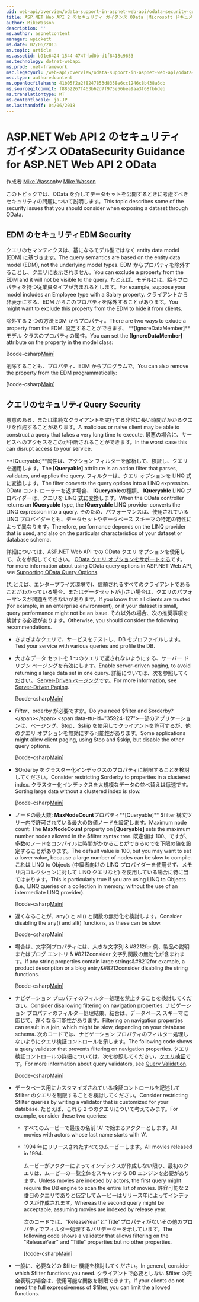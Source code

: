 ```yaml
---
uid: web-api/overview/odata-support-in-aspnet-web-api/odata-security-guidance
title: ASP.NET Web API 2 のセキュリティ ガイダンス OData |Microsoft ドキュメント
author: MikeWasson
description: ''
ms.author: aspnetcontent
manager: wpickett
ms.date: 02/06/2013
ms.topic: article
ms.assetid: b91e6424-1544-4747-bd0b-d1f8418c9653
ms.technology: dotnet-webapi
ms.prod: .net-framework
msc.legacyurl: /web-api/overview/odata-support-in-aspnet-web-api/odata-security-guidance
msc.type: authoredcontent
ms.openlocfilehash: 41b05f2a2f8247853d8358e6cc1246c8b438a6db
ms.sourcegitcommit: f8852267f463b62d7f975e56bea9aa3f68fbbdeb
ms.translationtype: MT
ms.contentlocale: ja-JP
ms.lasthandoff: 04/06/2018
---
```

<a name="security-guidance-for-aspnet-web-api-2-odata"></a><span data-ttu-id="35924-102">ASP.NET Web API 2 のセキュリティ ガイダンス OData</span><span class="sxs-lookup"><span data-stu-id="35924-102">Security Guidance for ASP.NET Web API 2 OData</span></span>
====================
<span data-ttu-id="35924-103">作成者 [Mike Wasson](https://github.com/MikeWasson)</span><span class="sxs-lookup"><span data-stu-id="35924-103">by [Mike Wasson](https://github.com/MikeWasson)</span></span>

<span data-ttu-id="35924-104">このトピックでは、OData を介してデータセットを公開するときに考慮すべきセキュリティの問題について説明します。</span><span class="sxs-lookup"><span data-stu-id="35924-104">This topic describes some of the security issues that you should consider when exposing a dataset through OData.</span></span>

## <a name="edm-security"></a><span data-ttu-id="35924-105">EDM のセキュリティ</span><span class="sxs-lookup"><span data-stu-id="35924-105">EDM Security</span></span>

<span data-ttu-id="35924-106">クエリのセマンティクスは、基になるモデル型ではなく entity data model (EDM) に基づきます。</span><span class="sxs-lookup"><span data-stu-id="35924-106">The query semantics are based on the entity data model (EDM), not the underlying model types.</span></span> <span data-ttu-id="35924-107">EDM からプロパティを除外することし、クエリに表示されません。</span><span class="sxs-lookup"><span data-stu-id="35924-107">You can exclude a property from the EDM and it will not be visible to the query.</span></span> <span data-ttu-id="35924-108">たとえば、モデルには、給与プロパティを持つ従業員タイプが含まれるとします。</span><span class="sxs-lookup"><span data-stu-id="35924-108">For example, suppose your model includes an Employee type with a Salary property.</span></span> <span data-ttu-id="35924-109">クライアントから非表示にする、EDM からこのプロパティを除外することがあります。</span><span class="sxs-lookup"><span data-stu-id="35924-109">You might want to exclude this property from the EDM to hide it from clients.</span></span>

<span data-ttu-id="35924-110">除外する 2 つの方法 EDM からプロパティ。</span><span class="sxs-lookup"><span data-stu-id="35924-110">There are two ways to exlude a property from the EDM.</span></span> <span data-ttu-id="35924-111">設定することができます、 **[IgnoreDataMember]**モデル クラスのプロパティの属性。</span><span class="sxs-lookup"><span data-stu-id="35924-111">You can set the **[IgnoreDataMember]** attribute on the property in the model class:</span></span>

[!code-csharp[Main](odata-security-guidance/samples/sample1.cs)]

<span data-ttu-id="35924-112">削除することも、プロパティ、EDM からプログラムで。</span><span class="sxs-lookup"><span data-stu-id="35924-112">You can also remove the property from the EDM programmatically:</span></span>

[!code-csharp[Main](odata-security-guidance/samples/sample2.cs)]

## <a name="query-security"></a><span data-ttu-id="35924-113">クエリのセキュリティ</span><span class="sxs-lookup"><span data-stu-id="35924-113">Query Security</span></span>

<span data-ttu-id="35924-114">悪意のある、または単純なクライアントを実行する非常に長い時間がかかるクエリを作成することがあります。</span><span class="sxs-lookup"><span data-stu-id="35924-114">A malicious or naive client may be able to construct a query that takes a very long time to execute.</span></span> <span data-ttu-id="35924-115">最悪の場合に、サービスへのアクセスをこのが中断されることができます。</span><span class="sxs-lookup"><span data-stu-id="35924-115">In the worst case this can disrupt access to your service.</span></span>

<span data-ttu-id="35924-116">**[Queryable]**属性は、アクション フィルターを解析して、検証し、クエリを適用します。</span><span class="sxs-lookup"><span data-stu-id="35924-116">The **[Queryable]** attribute is an action filter that parses, validates, and applies the query.</span></span> <span data-ttu-id="35924-117">フィルターは、クエリ オプションを LINQ 式に変換します。</span><span class="sxs-lookup"><span data-stu-id="35924-117">The filter converts the query options into a LINQ expression.</span></span> <span data-ttu-id="35924-118">OData コント ローラーを返す場合、 **IQueryable**の種類、 **IQueryable** LINQ プロバイダーは、クエリを LINQ 式に変換します。</span><span class="sxs-lookup"><span data-stu-id="35924-118">When the OData controller returns an **IQueryable** type, the **IQueryable** LINQ provider converts the LINQ expression into a query.</span></span> <span data-ttu-id="35924-119">そのため、パフォーマンスは、使用されている LINQ プロバイダーとも、データセットやデータベース スキーマの特定の特性によって異なります。</span><span class="sxs-lookup"><span data-stu-id="35924-119">Therefore, performance depends on the LINQ provider that is used, and also on the particular characteristics of your dataset or database schema.</span></span>

<span data-ttu-id="35924-120">詳細については、ASP.NET Web API での OData クエリ オプションを使用して、次を参照してください。 [OData クエリ オプションをサポートする](supporting-odata-query-options.md)です。</span><span class="sxs-lookup"><span data-stu-id="35924-120">For more information about using OData query options in ASP.NET Web API, see [Supporting OData Query Options](supporting-odata-query-options.md).</span></span>

<span data-ttu-id="35924-121">(たとえば、エンタープライズ環境で)、信頼されるすべてのクライアントであることがわかっている場合、またはデータセットが小さい場合は、クエリのパフォーマンスが問題をできないがあります。</span><span class="sxs-lookup"><span data-stu-id="35924-121">If you know that all clients are trusted (for example, in an enterprise environment), or if your dataset is small, query performance might not be an issue.</span></span> <span data-ttu-id="35924-122">それ以外の場合、次の推奨事項を検討する必要があります。</span><span class="sxs-lookup"><span data-stu-id="35924-122">Otherwise, you should consider the following recommendations.</span></span>

- <span data-ttu-id="35924-123">さまざまなクエリで、サービスをテストし、DB をプロファイルします。</span><span class="sxs-lookup"><span data-stu-id="35924-123">Test your service with various queries and profile the DB.</span></span>
- <span data-ttu-id="35924-124">大きなデータ セットを 1 つのクエリで返されないようにする、サーバー ドリブン ページングを有効にします。</span><span class="sxs-lookup"><span data-stu-id="35924-124">Enable server-driven paging, to avoid returning a large data set in one query.</span></span> <span data-ttu-id="35924-125">詳細については、次を参照してください。 [Server-Driven ページング](supporting-odata-query-options.md#server-paging)です。</span><span class="sxs-lookup"><span data-stu-id="35924-125">For more information, see [Server-Driven Paging](supporting-odata-query-options.md#server-paging).</span></span> 

    [!code-csharp[Main](odata-security-guidance/samples/sample3.cs)]
- <span data-ttu-id="35924-126">$Filter、$orderby が必要ですか。</span><span class="sxs-lookup"><span data-stu-id="35924-126">Do you need $filter and $orderby?</span></span> <span data-ttu-id="35924-127">一部のアプリケーションは、ページング、$top、$skip を使用してクライアントを許可するが、他のクエリ オプションを無効にする可能性があります。</span><span class="sxs-lookup"><span data-stu-id="35924-127">Some applications might allow client paging, using $top and $skip, but disable the other query options.</span></span> 

    [!code-csharp[Main](odata-security-guidance/samples/sample4.cs)]
- <span data-ttu-id="35924-128">$Orderby をクラスター化インデックスのプロパティに制限することを検討してください。</span><span class="sxs-lookup"><span data-stu-id="35924-128">Consider restricting $orderby to properties in a clustered index.</span></span> <span data-ttu-id="35924-129">クラスター化インデックスを大規模なデータの並べ替えは低速です。</span><span class="sxs-lookup"><span data-stu-id="35924-129">Sorting large data without a clustered index is slow.</span></span> 

    [!code-csharp[Main](odata-security-guidance/samples/sample5.cs)]
- <span data-ttu-id="35924-130">ノードの最大数: **MaxNodeCount**プロパティ**[Queryable]** $filter 構文ツリー内で許可されている最大の数値ノードを設定します。</span><span class="sxs-lookup"><span data-stu-id="35924-130">Maximum node count: The **MaxNodeCount** property on **[Queryable]** sets the maximum number nodes allowed in the $filter syntax tree.</span></span> <span data-ttu-id="35924-131">既定値は 100、ですが、多数のノードをコンパイルに時間がかかることができるのでを下限の値を設定することがあります。</span><span class="sxs-lookup"><span data-stu-id="35924-131">The default value is 100, but you may want to set a lower value, because a large number of nodes can be slow to compile.</span></span> <span data-ttu-id="35924-132">これは LINQ to Objects (中級者向けの LINQ プロバイダーを使用せず、メモリ内コレクションに対して LINQ クエリなど) を使用している場合に特に当てはまります。</span><span class="sxs-lookup"><span data-stu-id="35924-132">This is particularly true if you are using LINQ to Objects (i.e., LINQ queries on a collection in memory, without the use of an intermediate LINQ provider).</span></span> 

    [!code-csharp[Main](odata-security-guidance/samples/sample6.cs)]
- <span data-ttu-id="35924-133">遅くなることが、any() と all() と関数の無効化を検討します。</span><span class="sxs-lookup"><span data-stu-id="35924-133">Consider disabling the any() and all() functions, as these can be slow.</span></span> 

    [!code-csharp[Main](odata-security-guidance/samples/sample7.cs)]
- <span data-ttu-id="35924-134">場合は、文字列プロパティには、大きな文字列 & #8212for 例、製品の説明またはブログ エントリ & #8212consider 文字列関数の無効化が含まれます。</span><span class="sxs-lookup"><span data-stu-id="35924-134">If any string properties contain large strings&#8212for example, a product description or a blog entry&#8212consider disabling the string functions.</span></span> 

    [!code-csharp[Main](odata-security-guidance/samples/sample8.cs)]
- <span data-ttu-id="35924-135">ナビゲーション プロパティのフィルター処理を禁止することを検討してください。</span><span class="sxs-lookup"><span data-stu-id="35924-135">Consider disallowing filtering on navigation properties.</span></span> <span data-ttu-id="35924-136">ナビゲーション プロパティのフィルター処理結果、結合は、データベース スキーマに応じて、遅くなる可能性があります。</span><span class="sxs-lookup"><span data-stu-id="35924-136">Filtering on navigation properties can result in a join, which might be slow, depending on your database schema.</span></span> <span data-ttu-id="35924-137">次のコードでは、ナビゲーション プロパティのフィルター処理しないようにクエリ検証コントロールを示します。</span><span class="sxs-lookup"><span data-stu-id="35924-137">The following code shows a query validator that prevents filtering on navigation properties.</span></span> <span data-ttu-id="35924-138">クエリ検証コントロールの詳細については、次を参照してください。[クエリ検証](supporting-odata-query-options.md#query-validation)です。</span><span class="sxs-lookup"><span data-stu-id="35924-138">For more information about query validators, see [Query Validation](supporting-odata-query-options.md#query-validation).</span></span> 

    [!code-csharp[Main](odata-security-guidance/samples/sample9.cs)]
- <span data-ttu-id="35924-139">データベース用にカスタマイズされている検証コントロールを記述して $filter のクエリを制限することを検討してください。</span><span class="sxs-lookup"><span data-stu-id="35924-139">Consider restricting $filter queries by writing a validator that is customized for your database.</span></span> <span data-ttu-id="35924-140">たとえば、これら 2 つのクエリについて考えてみます。</span><span class="sxs-lookup"><span data-stu-id="35924-140">For example, consider these two queries:</span></span> 

  - <span data-ttu-id="35924-141">すべてのムービーで最後の名前 'A' で始まるアクターとします。</span><span class="sxs-lookup"><span data-stu-id="35924-141">All movies with actors whose last name starts with ‘A'.</span></span>
  - <span data-ttu-id="35924-142">1994 年にリリースされたすべてのムービーします。</span><span class="sxs-lookup"><span data-stu-id="35924-142">All movies released in 1994.</span></span>

    <span data-ttu-id="35924-143">ムービーがアクターによってインデックスが作成しない限り、最初のクエリは、ムービーの一覧全体をスキャンする DB エンジンを必要があります。</span><span class="sxs-lookup"><span data-stu-id="35924-143">Unless movies are indexed by actors, the first query might require the DB engine to scan the entire list of movies.</span></span> <span data-ttu-id="35924-144">許容可能な 2 番目のクエリでありと仮定してムービーはリリース年によってインデックスが作成されます。</span><span class="sxs-lookup"><span data-stu-id="35924-144">Whereas the second query might be acceptable, assuming movies are indexed by release year.</span></span>

    <span data-ttu-id="35924-145">次のコードでは、"ReleaseYear"と"Title"プロパティがないその他のプロパティでフィルター処理するバリデーターを示しています。</span><span class="sxs-lookup"><span data-stu-id="35924-145">The following code shows a validator that allows filtering on the "ReleaseYear" and "Title" properties but no other properties.</span></span>

    [!code-csharp[Main](odata-security-guidance/samples/sample10.cs)]
- <span data-ttu-id="35924-146">一般に、必要などの $filter 機能を検討してください。</span><span class="sxs-lookup"><span data-stu-id="35924-146">In general, consider which $filter functions you need.</span></span> <span data-ttu-id="35924-147">クライアントで必要としない $filter の完全表現力場合は、使用可能な関数を制限できます。</span><span class="sxs-lookup"><span data-stu-id="35924-147">If your clients do not need the full expressiveness of $filter, you can limit the allowed functions.</span></span>
